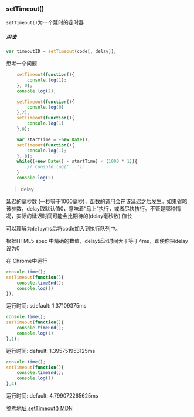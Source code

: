 ### setTimeout()

`setTimeout()`为一个延时的定时器

##### 用法
```js
var timeoutID = setTimeout(code[, delay]);
```

思考一个问题

```js
    setTimeout(function(){
        console.log(1);
    }, 0);
    console.log(2);
```

```js
    setTimeout(function(){
        console.log(0)
    },2);
    setTimeout(function(){
        console.log(1)
    },0);
```

```js
    var startTime = +new Date();
    setTimeout(function(){
        console.log(1);
    }, 0);
    while((+new Date() - startTime) < (1000 * 1)){
        // console.log('...');
    }
    console.log(2)
```

> delay 

延迟的毫秒数 (一秒等于1000毫秒)，函数的调用会在该延迟之后发生。如果省略该参数，delay取默认值0，意味着“马上”执行，或者尽快执行。不管是哪种情况，实际的延迟时间可能会比期待的(delay毫秒数) 值长

可以理解为`delay`ms后将code加入到执行队列中。

根据HTML5 spec 中精确的数值，delay延迟时间大于等于4ms，即便你把delay设为0

在 Chrome中运行
```js
console.time();
setTimeout(function(){
    console.timeEnd();
    console.log(1)
});
```
运行时间:    sdefault: 1.37109375ms

```js
console.time();
setTimeout(function(){
    console.timeEnd();
    console.log(1)
},1);
```
运行时间:     default: 1.395751953125ms

```js
console.time();
setTimeout(function(){
    console.timeEnd();
    console.log(1)
},4);
```
运行时间:     default: 4.799072265625ms


[参考地址 setTimeout() MDN](https://developer.mozilla.org/zh-CN/docs/Web/API/Window/setTimeout#Reasons_for_delays_longer_than_specified)